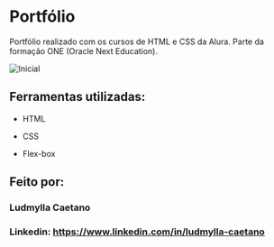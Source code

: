 # Portfólio
Portfólio realizado com os cursos de HTML e CSS da Alura. Parte da formação ONE (Oracle Next Education).

![Inicial](https://github.com/AmelioCornelius/portfolio-simples/assets/87674590/bc5c712c-0401-4c5f-8ea0-4017ee71465d)

## Ferramentas utilizadas:

* HTML

* CSS

* Flex-box

## Feito por:

### Ludmylla Caetano

### Linkedin: https://www.linkedin.com/in/ludmylla-caetano

